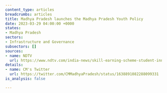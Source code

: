 ```yaml
---
content_type: articles
breadcrumbs: articles
title: Madhya Pradesh launches the Madhya Pradesh Youth Policy
date: 2023-03-29 04:00:00 +0000
states:
- Madhya Pradesh
sectors:
- Infrastructure and Governance
subsectors: []
sources:
- name: NDTV
  url: https://www.ndtv.com/india-news/skill-earning-scheme-student-innovation-fund-as-madhya-pradesh-launches-youth-policy-3888019
details:
- name: CM's Twitter
  url: https://twitter.com/CMMadhyaPradesh/status/1638891082288099331
is_analysis: false

---
```

